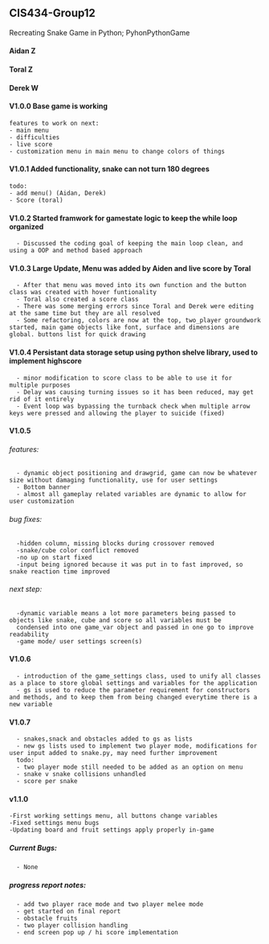 ## CIS434-Group12
Recreating Snake Game in Python; PyhonPythonGame

#### Aidan Z
#### Toral Z
#### Derek W


#### V1.0.0 Base game is working  
    features to work on next:  
    - main menu  
    - difficulties  
    - live score  
    - customization menu in main menu to change colors of things  
    
#### V1.0.1 Added functionality, snake can not turn 180 degrees    
    todo:  
    - add menu() (Aidan, Derek)  
    - Score (toral)  
    
#### V1.0.2 Started framwork for gamestate logic to keep the while loop organized   
      - Discussed the coding goal of keeping the main loop clean, and using a OOP and method based approach  
      
#### V1.0.3 Large Update, Menu was added by Aiden and live score by Toral  
      - After that menu was moved into its own function and the button class was created with hover funtionality 
      - Toral also created a score class  
      - There was some merging errors since Toral and Derek were editing at the same time but they are all resolved  
      - Some refactoring, colors are now at the top, two_player groundwork started, main game objects like font, surface and dimensions are global. buttons list for quick drawing  
      
#### V1.0.4 Persistant data storage setup using python shelve library, used to implement highscore  
      - minor modification to score class to be able to use it for multiple purposes  
      - Delay was causing turning issues so it has been reduced, may get rid of it entirely  
      - Event loop was bypassing the turnback check when multiple arrow keys were pressed and allowing the player to suicide (fixed)  
      
#### V1.0.5   
   ###### features:  
      - dynamic object positioning and drawgrid, game can now be whatever size without damaging functionality, use for user settings  
      - Bottom banner  
      - almost all gameplay related variables are dynamic to allow for user customization  
      
   ###### bug fixes:  
      -hidden column, missing blocks during crossover removed  
      -snake/cube color conflict removed  
      -no up on start fixed  
      -input being ignored because it was put in to fast improved, so snake reaction time improved  
      
   ###### next step:  
      -dynamic variable means a lot more parameters being passed to objects like snake, cube and score so all variables must be
      condensed into one game_var object and passed in one go to improve readability  
      -game mode/ user settings screen(s)  
      
#### V1.0.6  
      - introduction of the game_settings class, used to unify all classes as a place to store global settings and variables for the application  
      - gs is used to reduce the parameter requirement for constructors and methods, and to keep them from being changed everytime there is a new variable  

#### V1.0.7  
      - snakes,snack and obstacles added to gs as lists  
      - new gs lists used to implement two player mode, modifications for user input added to snake.py, may need further improvement  
      todo:  
      - two player mode still needed to be added as an option on menu  
      - snake v snake collisions unhandled
      - score per snake

#### v1.1.0
    -First working settings menu, all buttons change variables
    -Fixed settings menu bugs
    -Updating board and fruit settings apply properly in-game

##### Current Bugs:  
      - None  

##### progress report notes:  
      - add two player race mode and two player melee mode  
      - get started on final report  
      - obstacle fruits  
      - two player collision handling
      - end screen pop up / hi score implementation
      
